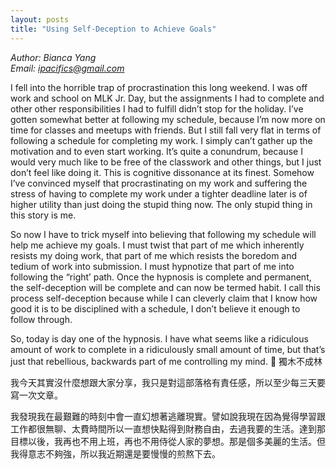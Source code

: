 ```yaml
---
layout: posts
title: "Using Self-Deception to Achieve Goals"
---
```

*Author: Bianca Yang*<br>
*Email: ipacifics@gmail.com*<br>

I fell into the horrible trap of procrastination this long weekend. I was off work and school on MLK Jr. Day, but the assignments I had to complete and other other responsibilities I had to fulfill didn’t stop for the holiday. I’ve gotten somewhat better at following my schedule, because I’m now more on time for classes and meetups with friends. But I still fall very flat in terms of following a schedule for completing my work. I simply can’t gather up the motivation and to even start working. It’s quite a conundrum, because I would very much like to be free of the classwork and other things, but I just don’t feel like doing it. This is cognitive dissonance at its finest. Somehow I’ve convinced myself that procrastinating on my work and suffering the stress of having to complete my work under a tighter deadline later is of higher utility than just doing the stupid thing now. The only stupid thing in this story is me.

So now I have to trick myself into believing that following my schedule will help me achieve my goals. I must twist that part of me which inherently resists my doing work, that part of me which resists the boredom and tedium of work into submission. I must hypnotize that part of me into following the “right’ path. Once the hypnosis is complete and permanent, the self-deception will be complete and can now be termed habit. I call this process self-deception because while I can cleverly claim that I know how good it is to be disciplined with a schedule, I don’t believe it enough to follow through.

So, today is day one of the hypnosis. I have what seems like a ridiculous amount of work to complete in a ridiculously small amount of time, but that’s just that rebellious, backwards part of me controlling my mind.

獨木不成林

我今天其實沒什麼想跟大家分享，我只是對這部落格有責任感，所以至少每三天要寫一次文章。

我發現我在最艱難的時刻中會一直幻想著逃離現實。譬如說我現在因為覺得學習跟工作都很無聊、太費時間所以一直想快點得到財務自由，去過我要的生活。達到那目標以後，我再也不用上班，再也不用侍從人家的夢想。那是個多美麗的生活。但我得意志不夠強，所以我近期還是要慢慢的煎熬下去。

